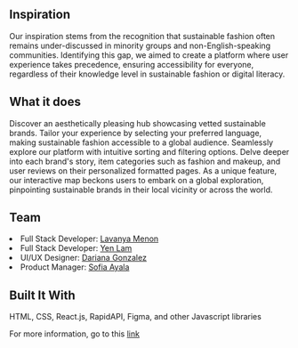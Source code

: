 <h2>Inspiration</h2>
Our inspiration stems from the recognition that sustainable fashion often remains under-discussed in minority groups and non-English-speaking communities. Identifying this gap, we aimed to create a platform where user experience takes precedence, ensuring accessibility for everyone, regardless of their knowledge level in sustainable fashion or digital literacy.


<h2>What it does</h2>
Discover an aesthetically pleasing hub showcasing vetted sustainable brands. Tailor your experience by selecting your preferred language, making sustainable fashion accessible to a global audience. Seamlessly explore our platform with intuitive sorting and filtering options. Delve deeper into each brand's story, item categories such as fashion and makeup, and user reviews on their personalized formatted pages. As a unique feature, our interactive map beckons users to embark on a global exploration, pinpointing sustainable brands in their local vicinity or across the world.


<h2>Team</h2>
<li>Full Stack Developer: <a href='https://github.com/lavanyamenon15'>Lavanya Menon</a></li>
<li>Full Stack Developer: <a href='https://github.com/jeyenlam'>Yen Lam</a></li>
<li>UI/UX Designer: <a href='https://www.linkedin.com/in/dariana-gonzalez44/'>Dariana Gonzalez</a></li>
<li>Product Manager: <a href='https://www.linkedin.com/in/sofia-ayala-37942b180/'>Sofia Ayala</a></li>

<h2>Built It With</h2>

HTML, CSS, React.js, RapidAPI, Figma, and other Javascript libraries

For more information, go to this <a href='https://devpost.com/software/ecochic-0denl7'>link</a>
